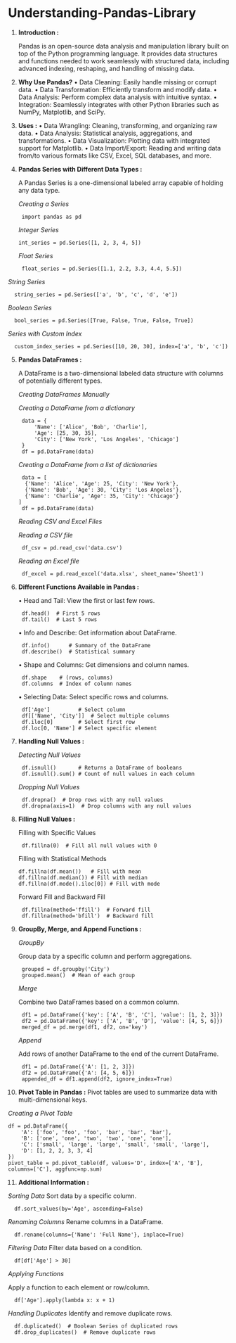 # Understanding-Pandas-Library
1. **Introduction :**

   Pandas is an open-source data analysis and manipulation library built on top of the Python programming language. It provides data structures and functions needed to work seamlessly with structured data, including advanced indexing, reshaping, and handling of missing data.

2. **Why Use Pandas?**
   •	Data Cleaning: Easily handle missing or corrupt data.
   •	Data Transformation: Efficiently transform and modify data.
   •	Data Analysis: Perform complex data analysis with intuitive syntax.
   •	Integration: Seamlessly integrates with other Python libraries such as NumPy, Matplotlib, and SciPy.

3. **Uses :**
   •	Data Wrangling: Cleaning, transforming, and organizing raw data.
   •	Data Analysis: Statistical analysis, aggregations, and transformations.
   •	Data Visualization: Plotting data with integrated support for Matplotlib.
   •	Data Import/Export: Reading and writing data from/to various formats like CSV, Excel, SQL databases, and more.

4. **Pandas Series with Different Data Types :**

    A Pandas Series is a one-dimensional labeled array capable of holding any data type.

   *Creating a Series*

        import pandas as pd

   *Integer Series*

       int_series = pd.Series([1, 2, 3, 4, 5])

   *Float Series*
   
        float_series = pd.Series([1.1, 2.2, 3.3, 4.4, 5.5])

  *String Series*

      string_series = pd.Series(['a', 'b', 'c', 'd', 'e'])

   *Boolean Series*
   
      bool_series = pd.Series([True, False, True, False, True])

   *Series with Custom Index*
   
      custom_index_series = pd.Series([10, 20, 30], index=['a', 'b', 'c'])

5. **Pandas DataFrames :**

   A DataFrame is a two-dimensional labeled data structure with columns of potentially different types.

   *Creating DataFrames Manually*


   *Creating a DataFrame from a dictionary*

        data = {
            'Name': ['Alice', 'Bob', 'Charlie'],
            'Age': [25, 30, 35],
            'City': ['New York', 'Los Angeles', 'Chicago']
        }
        df = pd.DataFrame(data)

   *Creating a DataFrame from a list of dictionaries*

        data = [
         {'Name': 'Alice', 'Age': 25, 'City': 'New York'},
         {'Name': 'Bob', 'Age': 30, 'City': 'Los Angeles'},
         {'Name': 'Charlie', 'Age': 35, 'City': 'Chicago'}
       ]
        df = pd.DataFrame(data)


   *Reading CSV and Excel Files*


   *Reading a CSV file*

        df_csv = pd.read_csv('data.csv')

   *Reading an Excel file*

        df_excel = pd.read_excel('data.xlsx', sheet_name='Sheet1')

6. **Different Functions Available in Pandas :**
   
   •	Head and Tail: View the first or last few rows.

        df.head()  # First 5 rows
        df.tail()  # Last 5 rows
   
   •	Info and Describe: Get information about DataFrame.

        df.info()      # Summary of the DataFrame
        df.describe()  # Statistical summary

   •	Shape and Columns: Get dimensions and column names.

        df.shape    # (rows, columns)
        df.columns  # Index of column names

    •	Selecting Data: Select specific rows and columns.

        df['Age']         # Select column
        df[['Name', 'City']]  # Select multiple columns
        df.iloc[0]        # Select first row
        df.loc[0, 'Name'] # Select specific element

7. **Handling Null Values :**

   *Detecting Null Values*

        df.isnull()       # Returns a DataFrame of booleans
        df.isnull().sum() # Count of null values in each column

   *Dropping Null Values*

        df.dropna()  # Drop rows with any null values
        df.dropna(axis=1)  # Drop columns with any null values


8. **Filling Null Values :**

   Filling with Specific Values

        df.fillna(0)  # Fill all null values with 0

   Filling with Statistical Methods

       df.fillna(df.mean())   # Fill with mean
       df.fillna(df.median()) # Fill with median
       df.fillna(df.mode().iloc[0]) # Fill with mode

   Forward Fill and Backward Fill

        df.fillna(method='ffill')  # Forward fill
        df.fillna(method='bfill')  # Backward fill

9. **GroupBy, Merge, and Append Functions :**

   *GroupBy*

      Group data by a specific column and perform aggregations.

        grouped = df.groupby('City')
        grouped.mean()  # Mean of each group

   *Merge*

      Combine two DataFrames based on a common column.

        df1 = pd.DataFrame({'key': ['A', 'B', 'C'], 'value': [1, 2, 3]})
        df2 = pd.DataFrame({'key': ['A', 'B', 'D'], 'value': [4, 5, 6]})
        merged_df = pd.merge(df1, df2, on='key')


   *Append*

      Add rows of another DataFrame to the end of the current DataFrame.

        df1 = pd.DataFrame({'A': [1, 2, 3]})
        df2 = pd.DataFrame({'A': [4, 5, 6]})
        appended_df = df1.append(df2, ignore_index=True)

10. **Pivot Table in Pandas :**
   Pivot tables are used to summarize data with multi-dimensional keys.

   *Creating a Pivot Table*

    df = pd.DataFrame({
        'A': ['foo', 'foo', 'foo', 'bar', 'bar', 'bar'],
        'B': ['one', 'one', 'two', 'two', 'one', 'one'],
        'C': ['small', 'large', 'large', 'small', 'small', 'large'],
        'D': [1, 2, 2, 3, 3, 4]
    })
    pivot_table = pd.pivot_table(df, values='D', index=['A', 'B'], columns=['C'], aggfunc=np.sum)

11. **Additional Information :**

   *Sorting Data*
      Sort data by a specific column.

      df.sort_values(by='Age', ascending=False)

   *Renaming Columns*
      Rename columns in a DataFrame.

      df.rename(columns={'Name': 'Full Name'}, inplace=True)


   *Filtering Data*
      Filter data based on a condition.

      df[df['Age'] > 30]


   *Applying Functions*

  Apply a function to each element or row/column.

      df['Age'].apply(lambda x: x + 1)


   *Handling Duplicates*
      Identify and remove duplicate rows.

      df.duplicated()  # Boolean Series of duplicated rows
      df.drop_duplicates()  # Remove duplicate rows








